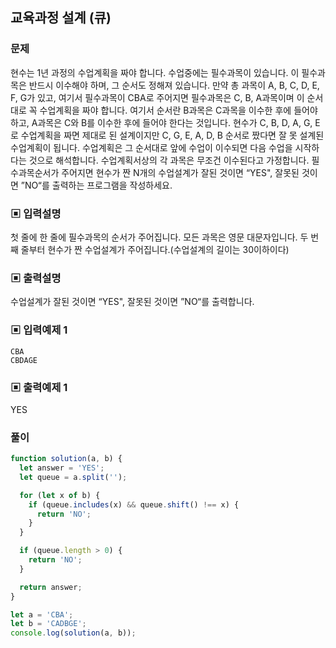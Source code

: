 ## 교육과정 설계 (큐)

### 문제

현수는 1년 과정의 수업계획을 짜야 합니다. 수업중에는 필수과목이 있습니다. 이 필수과목은 반드시 이수해야 하며, 그 순서도 정해져 있습니다. 만약 총 과목이 A, B, C, D, E, F, G가 있고, 여기서 필수과목이 CBA로 주어지면 필수과목은 C, B, A과목이며 이 순서대로 꼭 수업계획을 짜야 합니다. 여기서 순서란 B과목은 C과목을 이수한 후에 들어야 하고, A과목은 C와 B를 이수한 후에 들어야 한다는 것입니다. 현수가 C, B, D, A, G, E로 수업계획을 짜면 제대로 된 설계이지만 C, G, E, A, D, B 순서로 짰다면 잘 못 설계된 수업계획이 됩니다. 수업계획은 그 순서대로 앞에 수업이 이수되면 다음 수업을 시작하다는 것으로 해석합니다. 수업계획서상의 각 과목은 무조건 이수된다고 가정합니다. 필수과목순서가 주어지면 현수가 짠 N개의 수업설계가 잘된 것이면 “YES", 잘못된 것이면 ”NO“를 출력하는 프로그램을 작성하세요.

### ▣ 입력설명

첫 줄에 한 줄에 필수과목의 순서가 주어집니다. 모든 과목은 영문 대문자입니다. 두 번 째 줄부터 현수가 짠 수업설계가 주어집니다.(수업설계의 길이는 30이하이다)

### ▣ 출력설명

수업설계가 잘된 것이면 “YES", 잘못된 것이면 ”NO“를 출력합니다.

### ▣ 입력예제 1

```
CBA
CBDAGE
```

### ▣ 출력예제 1

YES

### 풀이

```js
function solution(a, b) {
  let answer = 'YES';
  let queue = a.split('');

  for (let x of b) {
    if (queue.includes(x) && queue.shift() !== x) {
      return 'NO';
    }
  }

  if (queue.length > 0) {
    return 'NO';
  }

  return answer;
}

let a = 'CBA';
let b = 'CADBGE';
console.log(solution(a, b));
```
